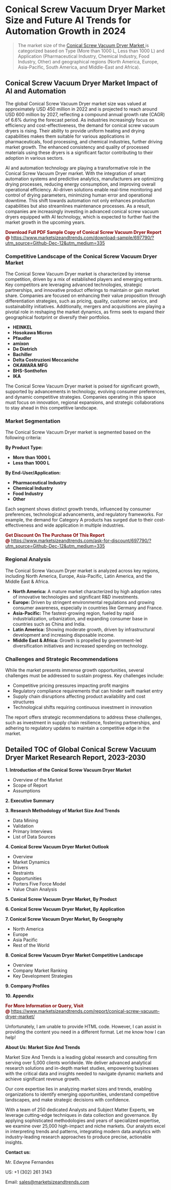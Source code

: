 <H1> Conical Screw Vacuum Dryer Market Size and Future AI Trends for Automation Growth in 2024</H1><blockquote><p>The market size of the <a href="https://www.marketsizeandtrends.com/download-sample/697790/?utm_source=Github-Dec-12&amp;utm_medium=335" target="_blank">Conical Screw Vacuum Dryer Market </a>is categorized based on Type (More than 1000 L, Less than 1000 L) and Application (Pharmaceutical Industry, Chemical Industry, Food Industry, Other) and geographical regions (North America, Europe, Asia-Pacific, South America, and Middle-East and Africa).</p></blockquote><p><h2>Conical Screw Vacuum Dryer Market Impact of AI and Automation</h2><p>The global Conical Screw Vacuum Dryer market size was valued at approximately USD 450 million in 2022 and is projected to reach around USD 600 million by 2027, reflecting a compound annual growth rate (CAGR) of 6.6% during the forecast period. As industries increasingly focus on efficiency and cost-effectiveness, the demand for conical screw vacuum dryers is rising. Their ability to provide uniform heating and drying capabilities makes them suitable for various applications in pharmaceuticals, food processing, and chemical industries, further driving market growth. The enhanced consistency and quality of processed materials using these dryers is a significant factor contributing to their adoption in various sectors.</p><p>AI and automation technology are playing a transformative role in the Conical Screw Vacuum Dryer market. With the integration of smart automation systems and predictive analytics, manufacturers are optimizing drying processes, reducing energy consumption, and improving overall operational efficiency. AI-driven solutions enable real-time monitoring and control of drying parameters, minimizing human error and operational downtime. This shift towards automation not only enhances production capabilities but also streamlines maintenance processes. As a result, companies are increasingly investing in advanced conical screw vacuum dryers equipped with AI technology, which is expected to further fuel the market growth in the upcoming years.</p></p><p><strong><span style="color: #800000;">Download Full PDF Sample Copy of Conical Screw Vacuum Dryer Report @</span>&nbsp;</strong><a href="https://www.marketsizeandtrends.com/download-sample/697790/?utm_source=Github-Dec-12&amp;utm_medium=335">https://www.marketsizeandtrends.com/download-sample/697790/?utm_source=Github-Dec-12&amp;utm_medium=335</a></p><h3>Competitive Landscape of the Conical Screw Vacuum Dryer Market</h3><p>The Conical Screw Vacuum Dryer market is characterized by intense competition, driven by a mix of established players and emerging entrants. Key competitors are leveraging advanced technologies, strategic partnerships, and innovative product offerings to maintain or gain market share. Companies are focused on enhancing their value proposition through differentiation strategies, such as pricing, quality, customer service, and sustainability initiatives. Additionally, mergers and acquisitions are playing a pivotal role in reshaping the market dynamics, as firms seek to expand their geographical footprint or diversify their portfolios.</p><p><strong><p><ul><li>HEINKEL </li><li> Hosokawa Micron </li><li> Pfaudler </li><li> amixon </li><li> De Dietrich </li><li> Bachiller </li><li> Delta Costruzioni Meccaniche </li><li> OKAWARA MFG </li><li> BHS-Sonthofen </li><li> IKA</p></li></ul></p></strong></p><p>The Conical Screw Vacuum Dryer market is poised for significant growth, supported by advancements in technology, evolving consumer preferences, and dynamic competitive strategies. Companies operating in this space must focus on innovation, regional expansions, and strategic collaborations to stay ahead in this competitive landscape.</p><h3>Market Segmentation</h3><p>The Conical Screw Vacuum Dryer market is segmented based on the following criteria:</p><p><strong>By Product Type:</strong></p><p><strong><p><ul><li>More than 1000 L </li><li> Less than 1000 L</p></li></ul></p></strong></p><p><strong>By End-User/Application:</strong></p><p><strong><p><ul><li>Pharmaceutical Industry </li><li> Chemical Industry </li><li> Food Industry </li><li> Other</p></li></ul></p></strong></p><p>Each segment shows distinct growth trends, influenced by consumer preferences, technological advancements, and regulatory frameworks. For example, the demand for Category A products has surged due to their cost-effectiveness and wide application in multiple industries.</p><p><strong><span style="color: #800000;">Get Discount On The Purchase Of This Report @&nbsp;</span></strong><a href="https://www.marketsizeandtrends.com/ask-for-discount/697790/?utm_source=Github-Dec-12&amp;utm_medium=335">https://www.marketsizeandtrends.com/ask-for-discount/697790/?utm_source=Github-Dec-12&amp;utm_medium=335</a></p><h3>Regional Analysis</h3><p>The Conical Screw Vacuum Dryer market is analyzed across key regions, including North America, Europe, Asia-Pacific, Latin America, and the Middle East &amp; Africa.</p><ul><li><strong>North America:</strong> A mature market characterized by high adoption rates of innovative technologies and significant R&amp;D investments.</li><li><strong>Europe:</strong> Driven by stringent environmental regulations and growing consumer awareness, especially in countries like Germany and France.</li><li><strong>Asia-Pacific:</strong> The fastest-growing region, fueled by rapid industrialization, urbanization, and expanding consumer base in countries such as China and India.</li><li><strong>Latin America:</strong> Showing moderate growth, driven by infrastructural development and increasing disposable income.</li><li><strong>Middle East &amp; Africa:</strong> Growth is propelled by government-led diversification initiatives and increased spending on technology.</li></ul><h3>Challenges and Strategic Recommendations</h3><p>While the market presents immense growth opportunities, several challenges must be addressed to sustain progress. Key challenges include:</p><ul><li>Competitive pricing pressures impacting profit margins</li><li>Regulatory compliance requirements that can hinder swift market entry</li><li>Supply chain disruptions affecting product availability and cost structures</li><li>Technological shifts requiring continuous investment in innovation</li></ul><p>The report offers strategic recommendations to address these challenges, such as investment in supply chain resilience, fostering partnerships, and adhering to regulatory updates to maintain a competitive edge in the market.</p><h2>Detailed TOC of Global Conical Screw Vacuum Dryer Market Research Report, 2023-2030</h2><p><strong>1. Introduction of the Conical Screw Vacuum Dryer Market</strong></p><ul><li>Overview of the Market</li><li>Scope of Report</li><li>Assumptions&nbsp;</li></ul><p><strong>2. Executive Summary</strong></p><p><strong>3. Research Methodology of <strong>Market Size And Trends</strong></strong></p><ul><li>Data Mining</li><li>Validation</li><li>Primary Interviews</li><li>List of Data Sources&nbsp;</li></ul><p><strong>4. Conical Screw Vacuum Dryer Market Outlook</strong></p><ul><li>Overview</li><li>Market Dynamics</li><li>Drivers</li><li>Restraints</li><li>Opportunities</li><li>Porters Five Force Model</li><li>Value Chain Analysis&nbsp;</li></ul><p><strong>5. Conical Screw Vacuum Dryer Market, By Product</strong></p><p><strong>6. Conical Screw Vacuum Dryer Market, By Application</strong></p><p><strong>7. Conical Screw Vacuum Dryer Market, By Geography</strong></p><ul><li>North America</li><li>Europe</li><li>Asia Pacific</li><li>Rest of the World&nbsp;</li></ul><p><strong>8. Conical Screw Vacuum Dryer Market Competitive Landscape</strong></p><ul><li>Overview</li><li>Company Market Ranking</li><li>Key Development Strategies&nbsp;</li></ul><p><strong>9. Company Profiles</strong></p><p><strong>10. Appendix</strong></p><p><strong><span style="color: #800000;">For More Information or Query, Visit @&nbsp;</span></strong><a href="https://www.marketsizeandtrends.com/report/conical-screw-vacuum-dryer-market/">https://www.marketsizeandtrends.com/report/conical-screw-vacuum-dryer-market/</a></p><p>Unfortunately, I am unable to provide HTML code. However, I can assist in providing the content you need in a different format. Let me know how I can help!</p><p><strong>About Us:&nbsp;Market Size And Trends</strong></p><p>Market Size And Trends&nbsp;is a leading global research and consulting firm serving over 5,000 clients worldwide. We deliver advanced analytical research solutions and in-depth market studies, empowering businesses with the critical data and insights needed to navigate dynamic markets and achieve significant revenue growth.</p><p>Our core expertise lies in analyzing market sizes and trends, enabling organizations to identify emerging opportunities, understand competitive landscapes, and make strategic decisions with confidence.</p><p>With a team of 250 dedicated Analysts and Subject Matter Experts, we leverage cutting-edge techniques in data collection and governance. By applying sophisticated methodologies and years of specialized expertise, we examine over 25,000 high-impact and niche markets. Our analysts excel in interpreting trends and patterns, integrating modern data analytics with industry-leading research approaches to produce precise, actionable insights.</p><p><strong>Contact us:</strong></p><p>Mr. Edwyne Fernandes</p><p>US: +1 (302) 261 3143</p><p>Email: <a href="mailto:sales@marketsizeandtrends.com">sales@marketsizeandtrends.com</a>&nbsp;</p>
